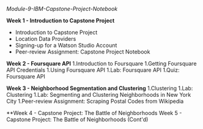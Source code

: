 *Module-9-IBM-Capstone-Project-Notebook*

**Week 1 - Introduction to Capstone Project**
* Introduction to Capstone Project
* Location Data Providers
* Signing-up for a Watson Studio Account
* Peer-review Assignment: Capstone Project Notebook

**Week 2 - Foursquare API**
1.Introduction to Foursquare
1.Getting Foursquare API Credentials
1.Using Foursquare API
1.Lab: Foursquare API
1.Quiz: Foursquare API

**Week 3 - Neighborhood Segmentation and Clustering**
1.Clustering
1.Lab: Clustering
1.Lab: Segmenting and Clustering Neighborhoods in New York City
1.Peer-review Assignment: Scraping Postal Codes from Wikipedia

**Week 4 - Capstone Project: The Battle of Neighborhoods
Week 5 - Capstone Project: The Battle of Neighborhoods (Cont'd)

 
